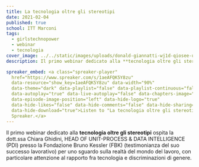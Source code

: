 ```yaml
---
title: La tecnologia oltre gli stereotipi
date: 2021-02-04
published: true
school: ITT Marconi
tags:
  - girlstechnopower
  - webinar
  - tecnologia
cover_image: ../../static/images/uploads/donald-giannatti-wj1d-qiosee-unsplash.jpg
description: Il primo webinar dedicato alla **tecnologia oltre gli stereotipi** ospita la dott.ssa Chiara Ghidini, HEAD OF UNIT-PROCESS & DATA INTELLIGENCE (PDI) presso la Fondazione Bruno Kessler (FBK) (testimonianza del suo successo lavorativo) per uno sguardo sulla realtà del mondo del lavoro, con particolare attenzione al rapporto fra tecnologia e discriminazioni di genere.

spreaker_embed: <a class="spreaker-player"
  href="https://www.spreaker.com/s/1aeAFQK5Y8zu"
  data-resource="show_key=1aeAFQK5Y8zu" data-width="90%"
  data-theme="dark" data-playlist="false" data-playlist-continuous="false"
  data-autoplay="true" data-live-autoplay="false" data-chapters-image="true"
  data-episode-image-position="left" data-hide-logo="true"
  data-hide-likes="false" data-hide-comments="false" data-hide-sharing="false"
  data-hide-download="true">Listen to "La tecnologia oltre gli stereotipi" on
  Spreaker.</a>
---
```

Il primo webinar dedicato alla **tecnologia oltre gli stereotipi** ospita la dott.ssa Chiara Ghidini, HEAD OF UNIT-PROCESS & DATA INTELLIGENCE (PDI) presso la Fondazione Bruno Kessler (FBK) (testimonianza del suo successo lavorativo) per uno sguardo sulla realtà del mondo del lavoro, con particolare attenzione al rapporto fra tecnologia e discriminazioni di genere.